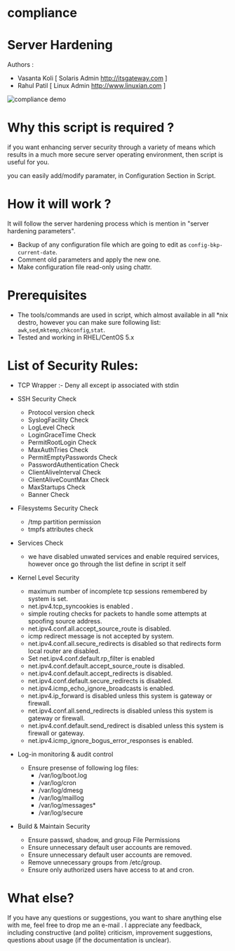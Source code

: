 compliance
==========
# Server Hardening

Authors : 
  - Vasanta Koli [ Solaris Admin <http://itsgateway.com> ]
  - Rahul Patil  [ Linux Admin <http://www.linuxian.com> ]

![compliance demo](https://raw.github.com/rahulinux/compliance/master/security.png)

# Why this script is required ?

if you want enhancing server security through a variety of means which results in a much more secure 
server operating environment, then script is useful for you.

you can easily add/modify paramater, in Configuration Section in Script. 


# How it will work ?

It will follow the server hardening process which is mention in "server hardening parameters".

  - Backup of any configuration file which are going to edit as `config-bkp-current-date`.
  - Comment old parameters and apply the new one.
  - Make configuration file read-only using chattr. 

# Prerequisites

  - The tools/commands are used in script, which almost available in all *nix destro, however you can make sure following list:
    `awk`,`sed`,`mktemp`,`chkconfig`,`stat`.
  - Tested and working in RHEL/CentOS 5.x


# List of Security Rules:

  - TCP Wrapper :- Deny all except ip associated with stdin  
  - SSH Security Check
     - Protocol version check
     - SyslogFacility Check
     - LogLevel Check
     - LoginGraceTime Check
     - PermitRootLogin Check
     - MaxAuthTries Check
     - PermitEmptyPasswords Check
     - PasswordAuthentication Check
     - ClientAliveInterval Check
     - ClientAliveCountMax Check
     - MaxStartups Check
     - Banner Check
  - Filesystems Security Check
     - /tmp partition permission 
     - tmpfs attributes check
  - Services Check
     - we have disabled unwated services and enable required services, however once go through the list define in script it self
  - Kernel Level Security
     - maximum number of incomplete tcp sessions remembered by system is set.
     - net.ipv4.tcp_syncookies is enabled .
     - simple routing checks for packets to handle some attempts at spoofing source address.
     - net.ipv4.conf.all.accept_source_route is disabled.
     - icmp redirect message is not accepted by system.
     - net.ipv4.conf.all.secure_redirects is disabled so that redirects form local router are disabled.
     - Set net.ipv4.conf.default.rp_filter is enabled
     - net.ipv4.conf.default.accept_source_route is disabled.
     - net.ipv4.conf.default.accept_redirects is disabled.
     - net.ipv4.conf.default.secure_redirects is disabled.
     - net.ipv4.icmp_echo_ignore_broadcasts is enabled.
     - net.ipv4.ip_forward is disabled unless this system is gateway or firewall.
     - net.ipv4.conf.all.send_redirects is disabled unless this system is gateway or firewall.
     - net.ipv4.conf.default.send_redirect is disabled unless this system is firewall or gateway.
     - net.ipv4.icmp_ignore_bogus_error_responses is enabled.

  - Log-in monitoring & audit control
     - Ensure  presense  of following log files:
        - /var/log/boot.log
        - /var/log/cron
        - /var/log/dmesg
        - /var/log/maillog
        - /var/log/messages*
        - /var/log/secure

  - Build & Maintain Security
     - Ensure passwd, shadow, and group File Permissions
     - Ensure unnecessary default user accounts are removed.
     - Ensure unnecessary default user accounts are removed. 
     - Remove unnecessary groups from /etc/group.
     - Ensure only authorized users have access to at and cron.

   
# What else?

If you have any questions or suggestions, you want to share anything else with me, feel free to drop me an e-mail . I appreciate any feedback, including constructive (and polite) criticism, improvement suggestions, questions about usage (if the documentation is unclear).


